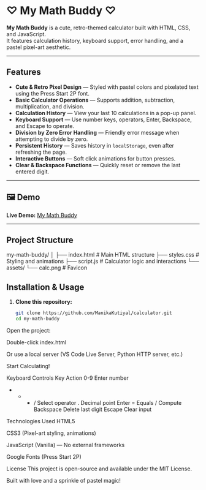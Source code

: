 # ♡ My Math Buddy ♡

**My Math Buddy** is a cute, retro-themed calculator built with HTML, CSS, and JavaScript.  
It features calculation history, keyboard support, error handling, and a pastel pixel-art aesthetic.

---

##  Features
- **Cute & Retro Pixel Design** — Styled with pastel colors and pixelated text using the Press Start 2P font.
- **Basic Calculator Operations** — Supports addition, subtraction, multiplication, and division.
- **Calculation History** — View your last 10 calculations in a pop-up panel.
- **Keyboard Support** — Use number keys, operators, Enter, Backspace, and Escape to operate.
- **Division by Zero Error Handling** — Friendly error message when attempting to divide by zero.
- **Persistent History** — Saves history in `localStorage`, even after refreshing the page.
- **Interactive Buttons** — Soft click animations for button presses.
- **Clear & Backspace Functions** — Quickly reset or remove the last entered digit.

---

## 🖼 Demo
 **Live Demo:** [My Math Buddy](https://mymathbuddy.netlify.app/)

---

##  Project Structure
my-math-buddy/
│
├── index.html # Main HTML structure
├── styles.css # Styling and animations
├── script.js # Calculator logic and interactions
└── assets/
└── calc.png # Favicon


##  Installation & Usage

1. **Clone this repository:**
   ```bash
   git clone https://github.com/ManikaKutiyal/calculator.git
   cd my-math-buddy
Open the project:

Double-click index.html

Or use a local server (VS Code Live Server, Python HTTP server, etc.)

Start Calculating!

 Keyboard Controls
Key	Action
0-9	Enter number
+ - * /	Select operator
.	Decimal point
Enter =	Equals / Compute
Backspace	Delete last digit
Escape	Clear input

 Technologies Used
HTML5

CSS3 (Pixel-art styling, animations)

JavaScript (Vanilla) — No external frameworks

Google Fonts (Press Start 2P)

 License
This project is open-source and available under the MIT License.

 Built with love and a sprinkle of pastel magic!
